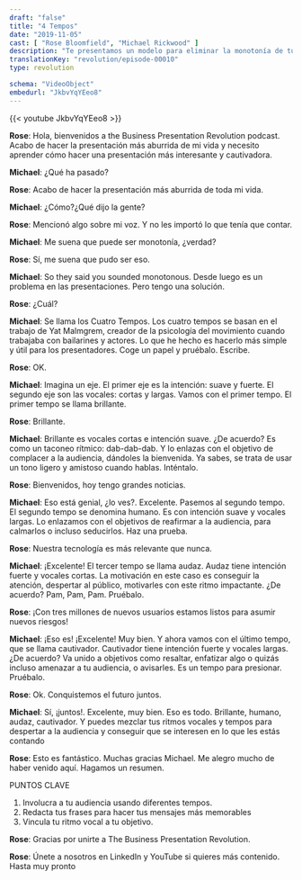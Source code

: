 ```yaml
---
draft: "false"
title: "4 Tempos"
date: "2019-11-05"
cast: [ "Rose Bloomfield", "Michael Rickwood" ]
description: "Te presentamos un modelo para eliminar la monotonía de tus presentaciones. Captura la atención de tu audiencia"
translationKey: "revolution/episode-00010"
type: revolution

schema: "VideoObject"
embedurl: "JkbvYqYEeo8"
---
```


{{< youtube JkbvYqYEeo8 >}}

**Rose**: Hola, bienvenidos a the Business Presentation Revolution podcast. Acabo de hacer la presentación más aburrida de mi vida y necesito aprender cómo hacer una presentación más interesante y cautivadora. 
 
**Michael**: ¿Qué ha pasado? 
 
**Rose**: Acabo de hacer la presentación más aburrida de toda mi vida.
 
**Michael**: ¿Cómo?¿Qué dijo la gente? 
 
**Rose**: Mencionó algo sobre mi voz. Y no les importó lo que tenía que contar.
 
**Michael**: Me suena que puede ser monotonía, ¿verdad?
 
**Rose**: Sí, me suena que pudo ser eso.
 
**Michael**: So they said you sounded monotonous. Desde luego es un problema en las presentaciones. Pero tengo una solución.
 
**Rose**: ¿Cuál?
 
**Michael**: Se llama los Cuatro Tempos. Los cuatro tempos se basan en el trabajo de Yat Malmgrem, creador de la psicología del movimiento cuando trabajaba con bailarines y actores. Lo que he hecho es hacerlo más simple y útil para los presentadores. Coge un papel y pruébalo. Escribe. 
 
**Rose**: OK. 
 
**Michael**: Imagina un eje. El primer eje es la intención: suave y fuerte. El segundo eje son las vocales: cortas y largas. Vamos con el primer tempo. El primer tempo se llama brillante.  
 
**Rose**: Brillante. 
 
**Michael**: Brillante es vocales cortas e intención suave. ¿De acuerdo? Es como un taconeo rítmico: dab-dab-dab. Y lo enlazas con el objetivo de complacer a la audiencia, dándoles la bienvenida. Ya sabes, se trata de usar un tono ligero y amistoso cuando hablas. Inténtalo. 

**Rose**: Bienvenidos, hoy tengo grandes noticias.
 
**Michael**: Eso está genial, ¿lo ves?. Excelente. Pasemos al segundo tempo. El segundo tempo se denomina humano. Es con intención suave y vocales largas. Lo enlazamos con el objetivos de reafirmar a la audiencia, para calmarlos o incluso seducirlos. Haz una prueba.
 
**Rose**: Nuestra tecnología es más relevante que nunca.
 
**Michael**: ¡Excelente! El tercer tempo se llama audaz. Audaz tiene intención fuerte y vocales cortas. La motivación en este caso es conseguir la atención, despertar al público, motivarles con este ritmo impactante. ¿De acuerdo? Pam, Pam, Pam. Pruébalo.
 
**Rose**: ¡Con tres millones de nuevos usuarios estamos listos para asumir nuevos riesgos!
 
**Michael**: ¡Eso es! ¡Excelente! Muy bien. Y ahora vamos con el último tempo, que se llama cautivador. Cautivador tiene intención fuerte y vocales largas. ¿De acuerdo? Va unido a objetivos como resaltar, enfatizar algo o quizás incluso amenazar a tu audiencia, o avisarles. Es un tempo para presionar. Pruébalo. 
 
**Rose**: Ok. Conquistemos el futuro juntos.
 
**Michael**: Sí, ¡juntos!. Excelente, muy bien. Eso es todo. Brillante, humano, audaz, cautivador. Y puedes mezclar tus ritmos vocales y tempos para despertar a la audiencia y conseguir que se interesen en lo que les estás contando
 
**Rose**: Esto es fantástico. Muchas gracias Michael. Me alegro mucho de haber venido aquí. Hagamos un resumen. 

PUNTOS CLAVE

1. Involucra a tu audiencia usando diferentes tempos.
2. Redacta tus frases para hacer tus mensajes más memorables
3. Vincula tu ritmo vocal a tu objetivo. 

 
**Rose**: Gracias por unirte a The Business Presentation Revolution. 
 
**Rose**: Únete a nosotros en LinkedIn y YouTube si quieres más contenido. Hasta muy pronto
